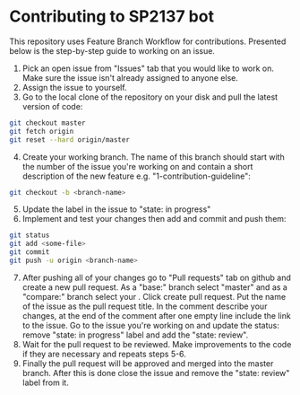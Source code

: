 # Contributing to SP2137 bot
This repository uses Feature Branch Workflow for contributions. Presented below is the step-by-step guide to working on an issue.
1. Pick an open issue from "Issues" tab that you would like to work on. Make sure the issue isn't already assigned to anyone else.
2. Assign the issue to yourself.
3. Go to the local clone of the repository on your disk and pull the latest version of code: 
```bash
git checkout master
git fetch origin
git reset --hard origin/master
```
4. Create your working branch. The name of this branch should start with the number of the issue you're working on and contain a short description of the new feature e.g. "1-contribution-guideline":
```bash
git checkout -b <branch-name>
```
5. Update the label in the issue to "state: in progress"
6. Implement and test your changes then add and commit and push them:
```bash
git status
git add <some-file>
git commit
git push -u origin <branch-name>
```
7. After pushing all of your changes go to "Pull requests" tab on github and create a new pull request. As a "base:" branch select "master" and as a "compare:" branch select your <branch-name>. Click create pull request. Put the name of the issue as the pull request title. In the comment describe your changes, at the end of the comment after one empty line include the link to the issue. Go to the issue you're working on and update the status: remove "state: in progress" label and add the "state: review".
8. Wait for the pull request to be reviewed. Make improvements to the code if they are necessary and repeats steps 5-6.
9. Finally the pull request will be approved and merged into the master branch. After this is done close the issue and remove the "state: review" label from it.
